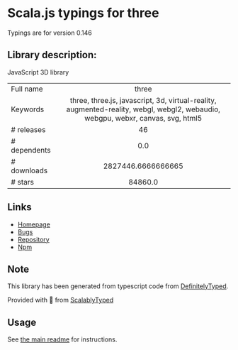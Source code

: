 
# Scala.js typings for three

Typings are for version 0.146

## Library description:
JavaScript 3D library

|                    |                 |
| ------------------ | :-------------: |
| Full name          | three |
| Keywords           | three, three.js, javascript, 3d, virtual-reality, augmented-reality, webgl, webgl2, webaudio, webgpu, webxr, canvas, svg, html5 |
| # releases         | 46 |
| # dependents       | 0.0 |
| # downloads        | 2827446.6666666665 |
| # stars            | 84860.0 |

## Links
- [Homepage](https://threejs.org/)
- [Bugs](https://github.com/mrdoob/three.js/issues)
- [Repository](https://github.com/mrdoob/three.js)
- [Npm](https://www.npmjs.com/package/three)
    


## Note
This library has been generated from typescript code from [DefinitelyTyped](https://definitelytyped.org).

Provided with :purple_heart: from [ScalablyTyped](https://github.com/oyvindberg/ScalablyTyped)

## Usage
See [the main readme](../../readme.md) for instructions.


